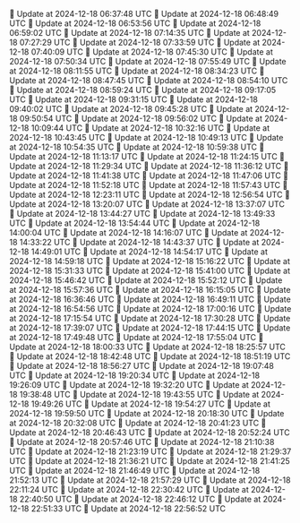 🔄 Update at 2024-12-18 06:37:48 UTC
🔄 Update at 2024-12-18 06:48:49 UTC
🔄 Update at 2024-12-18 06:53:56 UTC
🔄 Update at 2024-12-18 06:59:02 UTC
🔄 Update at 2024-12-18 07:14:35 UTC
🔄 Update at 2024-12-18 07:27:29 UTC
🔄 Update at 2024-12-18 07:33:59 UTC
🔄 Update at 2024-12-18 07:40:09 UTC
🔄 Update at 2024-12-18 07:45:30 UTC
🔄 Update at 2024-12-18 07:50:34 UTC
🔄 Update at 2024-12-18 07:55:49 UTC
🔄 Update at 2024-12-18 08:11:55 UTC
🔄 Update at 2024-12-18 08:34:23 UTC
🔄 Update at 2024-12-18 08:47:45 UTC
🔄 Update at 2024-12-18 08:54:10 UTC
🔄 Update at 2024-12-18 08:59:24 UTC
🔄 Update at 2024-12-18 09:17:05 UTC
🔄 Update at 2024-12-18 09:31:15 UTC
🔄 Update at 2024-12-18 09:40:02 UTC
🔄 Update at 2024-12-18 09:45:28 UTC
🔄 Update at 2024-12-18 09:50:54 UTC
🔄 Update at 2024-12-18 09:56:02 UTC
🔄 Update at 2024-12-18 10:09:44 UTC
🔄 Update at 2024-12-18 10:32:16 UTC
🔄 Update at 2024-12-18 10:43:45 UTC
🔄 Update at 2024-12-18 10:49:13 UTC
🔄 Update at 2024-12-18 10:54:35 UTC
🔄 Update at 2024-12-18 10:59:38 UTC
🔄 Update at 2024-12-18 11:13:17 UTC
🔄 Update at 2024-12-18 11:24:15 UTC
🔄 Update at 2024-12-18 11:29:34 UTC
🔄 Update at 2024-12-18 11:36:12 UTC
🔄 Update at 2024-12-18 11:41:38 UTC
🔄 Update at 2024-12-18 11:47:06 UTC
🔄 Update at 2024-12-18 11:52:18 UTC
🔄 Update at 2024-12-18 11:57:43 UTC
🔄 Update at 2024-12-18 12:23:11 UTC
🔄 Update at 2024-12-18 12:56:54 UTC
🔄 Update at 2024-12-18 13:20:07 UTC
🔄 Update at 2024-12-18 13:37:07 UTC
🔄 Update at 2024-12-18 13:44:27 UTC
🔄 Update at 2024-12-18 13:49:33 UTC
🔄 Update at 2024-12-18 13:54:44 UTC
🔄 Update at 2024-12-18 14:00:04 UTC
🔄 Update at 2024-12-18 14:16:07 UTC
🔄 Update at 2024-12-18 14:33:22 UTC
🔄 Update at 2024-12-18 14:43:37 UTC
🔄 Update at 2024-12-18 14:49:01 UTC
🔄 Update at 2024-12-18 14:54:17 UTC
🔄 Update at 2024-12-18 14:59:18 UTC
🔄 Update at 2024-12-18 15:16:22 UTC
🔄 Update at 2024-12-18 15:31:33 UTC
🔄 Update at 2024-12-18 15:41:00 UTC
🔄 Update at 2024-12-18 15:46:42 UTC
🔄 Update at 2024-12-18 15:52:12 UTC
🔄 Update at 2024-12-18 15:57:36 UTC
🔄 Update at 2024-12-18 16:15:05 UTC
🔄 Update at 2024-12-18 16:36:46 UTC
🔄 Update at 2024-12-18 16:49:11 UTC
🔄 Update at 2024-12-18 16:54:56 UTC
🔄 Update at 2024-12-18 17:00:16 UTC
🔄 Update at 2024-12-18 17:15:54 UTC
🔄 Update at 2024-12-18 17:30:28 UTC
🔄 Update at 2024-12-18 17:39:07 UTC
🔄 Update at 2024-12-18 17:44:15 UTC
🔄 Update at 2024-12-18 17:49:48 UTC
🔄 Update at 2024-12-18 17:55:04 UTC
🔄 Update at 2024-12-18 18:00:33 UTC
🔄 Update at 2024-12-18 18:25:57 UTC
🔄 Update at 2024-12-18 18:42:48 UTC
🔄 Update at 2024-12-18 18:51:19 UTC
🔄 Update at 2024-12-18 18:56:27 UTC
🔄 Update at 2024-12-18 19:07:48 UTC
🔄 Update at 2024-12-18 19:20:34 UTC
🔄 Update at 2024-12-18 19:26:09 UTC
🔄 Update at 2024-12-18 19:32:20 UTC
🔄 Update at 2024-12-18 19:38:48 UTC
🔄 Update at 2024-12-18 19:43:55 UTC
🔄 Update at 2024-12-18 19:49:26 UTC
🔄 Update at 2024-12-18 19:54:27 UTC
🔄 Update at 2024-12-18 19:59:50 UTC
🔄 Update at 2024-12-18 20:18:30 UTC
🔄 Update at 2024-12-18 20:32:08 UTC
🔄 Update at 2024-12-18 20:41:23 UTC
🔄 Update at 2024-12-18 20:46:43 UTC
🔄 Update at 2024-12-18 20:52:24 UTC
🔄 Update at 2024-12-18 20:57:46 UTC
🔄 Update at 2024-12-18 21:10:38 UTC
🔄 Update at 2024-12-18 21:23:19 UTC
🔄 Update at 2024-12-18 21:29:37 UTC
🔄 Update at 2024-12-18 21:36:21 UTC
🔄 Update at 2024-12-18 21:41:25 UTC
🔄 Update at 2024-12-18 21:46:49 UTC
🔄 Update at 2024-12-18 21:52:13 UTC
🔄 Update at 2024-12-18 21:57:29 UTC
🔄 Update at 2024-12-18 22:11:24 UTC
🔄 Update at 2024-12-18 22:30:42 UTC
🔄 Update at 2024-12-18 22:40:50 UTC
🔄 Update at 2024-12-18 22:46:12 UTC
🔄 Update at 2024-12-18 22:51:33 UTC
🔄 Update at 2024-12-18 22:56:52 UTC
